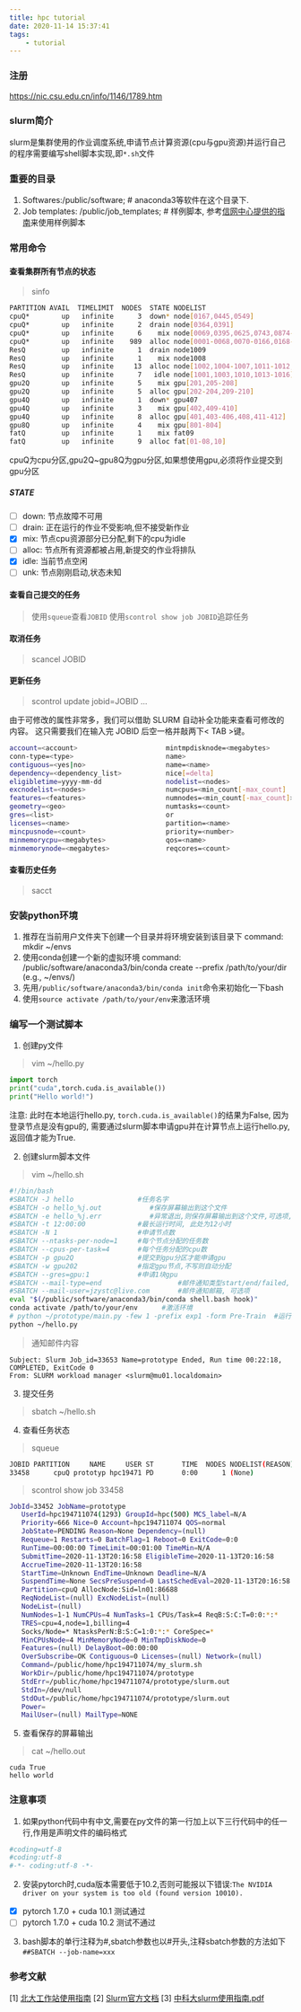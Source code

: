 ```yaml
---
title: hpc tutorial
date: 2020-11-14 15:37:41
tags:
    - tutorial
---
```

### 注册
https://nic.csu.edu.cn/info/1146/1789.htm

### slurm简介
slurm是集群使用的作业调度系统,申请节点计算资源(cpu与gpu资源)并运行自己的程序需要编写shell脚本实现,即```*.sh```文件
### 重要的目录
1. Softwares:/public/software; # anaconda3等软件在这个目录下.
2. Job templates: /public/job_templates; # 样例脚本, 参考[信网中心提供的指南](https://nic.csu.edu.cn/info/1146/1790.htm)来使用样例脚本
### 常用命令

#### 查看集群所有节点的状态

>sinfo

```Bash
PARTITION AVAIL  TIMELIMIT  NODES  STATE NODELIST 
cpuQ*        up   infinite      3  down* node[0167,0445,0549] 
cpuQ*        up   infinite      2  drain node[0364,0391] 
cpuQ*        up   infinite      6    mix node[0069,0395,0625,0743,0874-0875] 
cpuQ*        up   infinite    989  alloc node[0001-0068,0070-0166,0168-0363,0365-0390,0392-0394,0396-0444,0446-0548,0550-0624,0626-0742,0744-0873,0876-1000] 
ResQ         up   infinite      1  drain node1009 
ResQ         up   infinite      1    mix node1008 
ResQ         up   infinite     13  alloc node[1002,1004-1007,1011-1012,1017-1022] 
ResQ         up   infinite      7   idle node[1001,1003,1010,1013-1016] 
gpu2Q        up   infinite      5    mix gpu[201,205-208] 
gpu2Q        up   infinite      5  alloc gpu[202-204,209-210] 
gpu4Q        up   infinite      1  down* gpu407 
gpu4Q        up   infinite      3    mix gpu[402,409-410] 
gpu4Q        up   infinite      8  alloc gpu[401,403-406,408,411-412] 
gpu8Q        up   infinite      4    mix gpu[801-804] 
fatQ         up   infinite      1    mix fat09 
fatQ         up   infinite      9  alloc fat[01-08,10]
```

cpuQ为cpu分区,gpu2Q~gpu8Q为gpu分区,如果想使用gpu,必须将作业提交到gpu分区

##### STATE

+ [ ] down: 节点故障不可用
+ [ ] drain: 正在运行的作业不受影响,但不接受新作业
+ [x] mix: 节点cpu资源部分已分配,剩下的cpu为idle
+ [ ] alloc: 节点所有资源都被占用,新提交的作业将排队
+ [x] idle: 当前节点空闲
+ [ ] unk: 节点刚刚启动,状态未知

#### 查看自己提交的任务

>使用```squeue```查看```JOBID```
>使用```scontrol show job JOBID```追踪任务

#### 取消任务

>scancel JOBID

#### 更新任务

> scontrol update jobid=JOBID ...

由于可修改的属性非常多，我们可以借助 SLURM 自动补全功能来查看可修改的内容。 这只需要我们在输入完 JOBID 后空一格并敲两下< TAB >键。

```bash
account=<account>                      mintmpdisknode=<megabytes>             reqnodelist=<nodes>
conn-type=<type>                       name>                                  reqsockets=<count>
contiguous=<yes|no>                    name=<name>                            reqthreads=<count>
dependency=<dependency_list>           nice[=delta]                           requeue=<0|1>
eligibletime=yyyy-mm-dd                nodelist=<nodes>                       reservationname=<name>
excnodelist=<nodes>                    numcpus=<min_count[-max_count]         rotate=<yes|no>
features=<features>                    numnodes=<min_count[-max_count]>       shared=<yes|no>
geometry=<geo>                         numtasks=<count>                       starttime=yyyy-mm-dd
gres=<list>                            or                                     switches=<count>[@<max-time-to-wait>]
licenses=<name>                        partition=<name>                       timelimit=[d-]h:m:s
mincpusnode=<count>                    priority=<number>                      userid=<UID
minmemorycpu=<megabytes>               qos=<name>                             wckey=<key>
minmemorynode=<megabytes>              reqcores=<count>
```

#### 查看历史任务

>sacct

### 安装python环境

1. 推荐在当前用户文件夹下创建一个目录并将环境安装到该目录下 command: mkdir ~/envs
2. 使用conda创建一个新的虚拟环境 command: /public/software/anaconda3/bin/conda create --prefix /path/to/your/dir (e.g., ~/envs/)
3. 先用```/public/software/anaconda3/bin/conda init```命令来初始化一下bash
4. 使用```source activate /path/to/your/env```来激活环境

### 编写一个测试脚本

1. 创建py文件

>vim ~/hello.py

```python
import torch
print("cuda",torch.cuda.is_available())
print("Hello world!")
```

注意: 此时在本地运行hello.py, ```torch.cuda.is_available()```的结果为False, 因为登录节点是没有gpu的, 需要通过slurm脚本申请gpu并在计算节点上运行hello.py, 返回值才能为True.

2. 创建slurm脚本文件

>vim ~/hello.sh

```Bash
#!/bin/bash
#SBATCH -J hello                #任务名字
#SBATCH -o hello_%j.out            #保存屏幕输出到这个文件
#SBATCH -e hello_%j.err            #异常退出,则保存屏幕输出到这个文件,可选项,可以只指定*.out文件,则错误也会输出到*.out文件
#SBATCH -t 12:00:00             #最长运行时间, 此处为12小时
#SBATCH -N 1                    #申请节点数
#SBATCH --ntasks-per-node=1     #每个节点分配的任务数
#SBATCH --cpus-per-task=4       #每个任务分配的cpu数
#SBATCH -p gpu2Q                #提交到gpu分区才能申请gpu
#SBATCH -w gpu202               #指定gpu节点,不写则自动分配
#SBATCH --gres=gpu:1            #申请1块gpu
#SBATCH --mail-type=end                   #邮件通知类型start/end/failed, end表示作业结束时邮件通知, 可选项
#SBATCH --mail-user=jzystc@live.com       #邮件通知邮箱, 可选项
eval "$(/public/software/anaconda3/bin/conda shell.bash hook)"
conda activate /path/to/your/env      #激活环境 
# python ~/prototype/main.py -few 1 -prefix exp1 -form Pre-Train  #运行代码
python ~/hello.py
```

>通知邮件内容
```
Subject: Slurm Job_id=33653 Name=prototype Ended, Run time 00:22:18, COMPLETED, ExitCode 0
From: SLURM workload manager <slurm@mu01.localdomain>
```

3. 提交任务

> sbatch ~/hello.sh

4. 查看任务状态

>squeue

```bash
JOBID PARTITION     NAME     USER ST       TIME  NODES NODELIST(REASON)
33458      cpuQ prototyp hpc19471 PD       0:00      1 (None) 
```

>scontrol show job 33458

```Bash
JobId=33452 JobName=prototype
   UserId=hpc194711074(1293) GroupId=hpc(500) MCS_label=N/A
   Priority=666 Nice=0 Account=hpc194711074 QOS=normal
   JobState=PENDING Reason=None Dependency=(null)
   Requeue=1 Restarts=0 BatchFlag=1 Reboot=0 ExitCode=0:0
   RunTime=00:00:00 TimeLimit=00:01:00 TimeMin=N/A
   SubmitTime=2020-11-13T20:16:58 EligibleTime=2020-11-13T20:16:58
   AccrueTime=2020-11-13T20:16:58
   StartTime=Unknown EndTime=Unknown Deadline=N/A
   SuspendTime=None SecsPreSuspend=0 LastSchedEval=2020-11-13T20:16:58
   Partition=cpuQ AllocNode:Sid=ln01:86688
   ReqNodeList=(null) ExcNodeList=(null)
   NodeList=(null)
   NumNodes=1-1 NumCPUs=4 NumTasks=1 CPUs/Task=4 ReqB:S:C:T=0:0:*:*
   TRES=cpu=4,node=1,billing=4
   Socks/Node=* NtasksPerN:B:S:C=1:0:*:* CoreSpec=*
   MinCPUsNode=4 MinMemoryNode=0 MinTmpDiskNode=0
   Features=(null) DelayBoot=00:00:00
   OverSubscribe=OK Contiguous=0 Licenses=(null) Network=(null)
   Command=/public/home/hpc194711074/my_slurm.sh
   WorkDir=/public/home/hpc194711074/prototype
   StdErr=/public/home/hpc194711074/prototype/slurm.out
   StdIn=/dev/null
   StdOut=/public/home/hpc194711074/prototype/slurm.out
   Power=
   MailUser=(null) MailType=NONE
```

5. 查看保存的屏幕输出

>cat ~/hello.out

```
cuda True
hello world
```

### 注意事项

1. 如果python代码中有中文,需要在py文件的第一行加上以下三行代码中的任一行,作用是声明文件的编码格式

```python
#coding=utf-8
#coding:utf-8
#-*- coding:utf-8 -*-
```

2. 安装pytorch时,cuda版本需要低于10.2,否则可能报以下错误:```The NVIDIA driver on your system is too old (found version 10010).```

+ [x] pytorch 1.7.0 + cuda 10.1 测试通过
+ [ ] pytorch 1.7.0 + cuda 10.2 测试不通过

3. bash脚本的单行注释为#,sbatch参数也以#开头,注释sbatch参数的方法如下
   ```##SBATCH --job-name=xxx```

### 参考文献

[1] [北大工作站使用指南](http://bicmr.pku.edu.cn/~wenzw/pages/)
[2] [Slurm官方文档](https://slurm.schedmd.com/documentation.html)
[3] [中科大slurm使用指南.pdf](http://hmli.ustc.edu.cn/doc/userguide/slurm-userguide.pdf)

